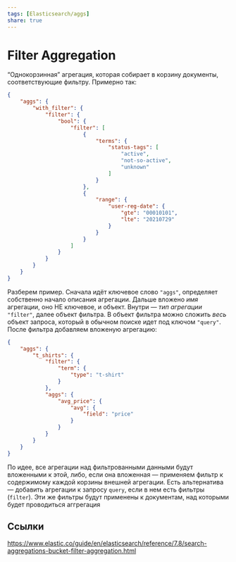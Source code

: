 ```yaml
---
tags: [Elasticsearch/aggs]
share: true
---
```

# Filter Aggregation
“Однокорзинная” агрегация, которая собирает в корзину документы, соответствующие фильтру. Примерно так:
```json
{
    "aggs": {
        "with_filter": {
            "filter": {
        		"bool": {
        			"filter": [
        				{
        					"terms": {
        						"status-tags": [
        							"active",
        							"not-so-active",
        							"unknown"
        						]
        					}
        				},
        				{
        					"range": {
        						"user-reg-date": {
        							"gte": "00010101",
        							"lte": "20210729"
        						}
        					}
        				}
        			]
        		}
            }
        }
    }
}
```
Разберем пример. Сначала идёт ключевое слово `"aggs"`, определяет собственно начало описания агрегации. Дальше вложено _имя_ агрегации, оно НЕ ключевое, и объект. Внутри — _тип агрегации_ `"filter"`, далее объект фильтра. В объект фильтра можно сложить  _весь_ объект запроса, который в обычном поиске идет под ключом `"query"`. После фильтра добавляем вложеную агрегацию:
```json
{
	"aggs": {
		"t_shirts": {
			"filter": {
				"term": {
					"type": "t-shirt"
				}
			},
			"aggs": {
				"avg_price": {
					"avg": {
						"field": "price"
					}
				}
			}
		}
	}
}
```
По идее, все агрегации над фильтрованными данными будут вложенными к этой, либо, если она вложенная — применяем фильтр к содержимому каждой корзины внешней агрегации.
Есть альтернатива — добавить агрегации к запросу `query`, если в нем есть фильтры (`filter`). Эти же фильтры будут применены к документам, над которыми будет проводиться аггрегация
## Ссылки
https://www.elastic.co/guide/en/elasticsearch/reference/7.8/search-aggregations-bucket-filter-aggregation.html

